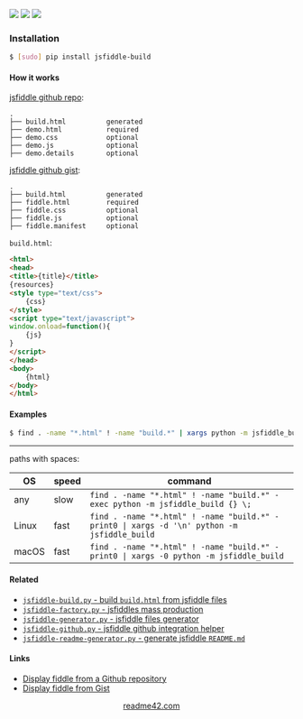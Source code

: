 <!--
https://readme42.com
-->


[![](https://img.shields.io/pypi/v/jsfiddle-build.svg?maxAge=3600)](https://pypi.org/project/jsfiddle-build/)
[![](https://img.shields.io/badge/License-Unlicense-blue.svg?longCache=True)](https://unlicense.org/)
[![](https://github.com/andrewp-as-is/jsfiddle-build.py/workflows/tests42/badge.svg)](https://github.com/andrewp-as-is/jsfiddle-build.py/actions)

### Installation
```bash
$ [sudo] pip install jsfiddle-build
```

#### How it works
[jsfiddle github repo](https://docs.jsfiddle.net/github-integration/untitled-1):
```
.
├── build.html          generated
├── demo.html           required
├── demo.css            optional
├── demo.js             optional
├── demo.details        optional
```

[jsfiddle github gist](https://docs.jsfiddle.net/github-integration/untitled):
```
.
├── build.html          generated
├── fiddle.html         required
├── fiddle.css          optional
├── fiddle.js           optional
├── fiddle.manifest     optional
```


`build.html`:
```html
<html>
<head>
<title>{title}</title>
{resources}
<style type="text/css">
    {css}
</style>
<script type="text/javascript">
window.onload=function(){
    {js}
}
</script>
</head>
<body>
    {html}
</body>
</html>
```

#### Examples
```bash
$ find . -name "*.html" ! -name "build.*" | xargs python -m jsfiddle_build
```

---
paths with spaces:

OS|speed|command
-|-|-
any|slow|`find . -name "*.html" ! -name "build.*" -exec python -m jsfiddle_build {} \;`
Linux|fast|`find . -name "*.html" ! -name "build.*" -print0 \| xargs -d '\n' python -m jsfiddle_build`
macOS|fast|`find . -name "*.html" ! -name "build.*" -print0 \| xargs -0 python -m jsfiddle_build`

#### Related
+   [`jsfiddle-build.py` - build `build.html` from jsfiddle files](https://pypi.org/project/jsfiddle-build/)
+   [`jsfiddle-factory.py` - jsfiddles mass production](https://pypi.org/project/jsfiddle-build/)
+   [`jsfiddle-generator.py` - jsfiddle files generator](https://pypi.org/project/jsfiddle-generator/)
+   [`jsfiddle-github.py` - jsfiddle github integration helper](https://pypi.org/project/jsfiddle-github/)
+   [`jsfiddle-readme-generator.py` - generate jsfiddle `README.md`](https://pypi.org/project/jsfiddle-readme-generator/)

#### Links
+   [Display fiddle from a Github repository](https://docs.jsfiddle.net/github-integration/untitled-1)
+   [Display fiddle from Gist](https://docs.jsfiddle.net/github-integration/untitled)

<p align="center">
    <a href="https://readme42.com/">readme42.com</a>
</p>
